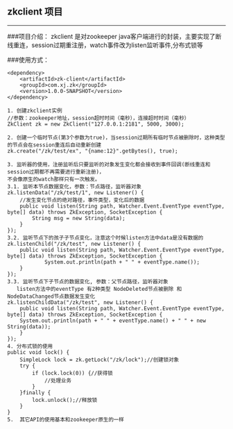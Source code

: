 ## zkclient 项目
---
###项目介绍：
zkclient 是对zookeeper java客户端进行的封装，主要实现了断线重连，session过期重注册，watch事件改为listen监听事件,分布式锁等


###使用方式：

	<dependency>
		<artifactId>zk-client</artifactId>
    	<groupId>com.xj.zk</groupId>
    	<version>1.0.0-SNAPSHOT</version>
	</dependency>

	1. 创建zkclient实例
	//参数：zookeeper地址，session超时时间（毫秒），连接超时时间（毫秒）
	ZkClient zk = new ZkClient("127.0.0.1:2181", 5000, 3000);

	2. 创建一个临时节点(第3个参数为true)，当session过期所有临时节点被删除时，这种类型的节点会在session重连后自动重新创建
	zk.create("/zk/test/ex", "{name:12}".getBytes(), true);

	3. 监听器的使用，注册监听后只要监听的对象发生变化都会接收到事件回调(断线重连和session过期都不再需要进行重新注册)，
	不会像原生的watch那样只有一次触发。
	3.1. 监听本节点数据变化，参数：节点路径，监听器对象
	zk.listenData("/zk/test/1", new Listener() {
		//发生变化节点的绝对路径，事件类型，变化后的数据
    	public void listen(String path, Watcher.Event.EventType eventType, byte[] data) throws ZkException, SocketException {
    		String msg = new String(data);
		}
    });
    3.2. 监听节点下的孩子子节点变化，注意这个时候listen方法中data是没有数据的
    zk.listenChild("/zk/test", new Listener() {
    	public void listen(String path, Watcher.Event.EventType eventType, byte[] data) throws ZkException, SocketException {
                System.out.println(path + " " + eventType.name());
		}
	});
	3.3. 监听节点下子节点的数据变化, 参数：父节点路径，监听器对象
	   listen方法中的eventType 有2种类型 NodeDeleted节点被删除 和 NodeDataChanged节点数据发生变化
	zk.listenChildData("/zk/test", new Listener() {
		public void listen(String path, Watcher.Event.EventType eventType, byte[] data) throws ZkException, SocketException {
		System.out.println(path + " " + eventType.name() + " " + new String(data));
		}
	});
	4. 分布式锁的使用
	public void lock() {
		SimpleLock lock = zk.getLock("/zk/lock");//创建锁对象
		try {
			if (lock.lock(0)) {//获得锁
				//处理业务
			}
		}finally {
			lock.unlock();//释放锁
		}
	}
	5.  其它API的使用基本和zookeeper原生的一样
